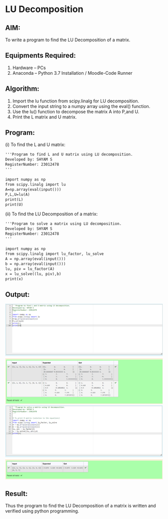 # LU Decomposition 

## AIM:
To write a program to find the LU Decomposition of a matrix.

## Equipments Required:
1. Hardware – PCs
2. Anaconda – Python 3.7 Installation / Moodle-Code Runner

## Algorithm:
1. Import the lu function from scipy.linalg for LU decomposition.
2. Convert the input string to a numpy array using the eval() function.
3. Use the lu() function to decompose the matrix A into P,and U.
4. Print the L matrix and U matrix.

## Program:
(i) To find the L and U matrix:

```
'''Program to find L and U matrix using LU decomposition.
Developed by: SHYAM S
RegisterNumber: 23012478
'''

import numpy as np
from scipy.linalg import lu
A=np.array(eval(input()))
P,L,U=lu(A)
print(L)
print(U)
```

(ii) To find the LU Decomposition of a matrix:

```
'''Program to solve a matrix using LU decomposition.
Developed by: SHYAM S
RegisterNumber: 23012478 
'''

import numpy as np
from scipy.linalg import lu_factor, lu_solve
A = np.array(eval(input()))
b = np.array(eval(input()))
lu, piv = lu_factor(A)
x = lu_solve((lu, piv),b)
print(x)

```

## Output:
![Alt text](<Screenshot 2023-12-29 204604.png>)
![Alt text](<Screenshot 2023-12-29 204624.png>)
## Result:
Thus the program to find the LU Decomposition of a matrix is written and verified using python programming.

